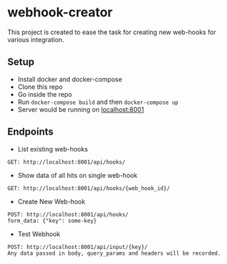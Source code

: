 # webhook-creator

This project is created to ease the task for creating new web-hooks for various integration. 

## Setup

- Install docker and docker-compose
- Clone this repo
- Go inside the repo
- Run ```docker-compose build``` and then ```docker-compose up```
- Server would be running on [localhost:8001](http://localhost:8001/api/)

## Endpoints

- List existing web-hooks
```
GET: http://localhost:8001/api/hooks/
```
- Show data of all hits on single web-hook
```
GET: http://localhost:8001/api/hooks/{web_hook_id}/
```
- Create New Web-hook
```
POST: http://localhost:8001/api/hooks/
form_data: {"key": some-key}
```
- Test Webhook
```
POST: http://localhost:8001/api/input/{key}/
Any data passed in body, query_params and headers will be recorded.
```
